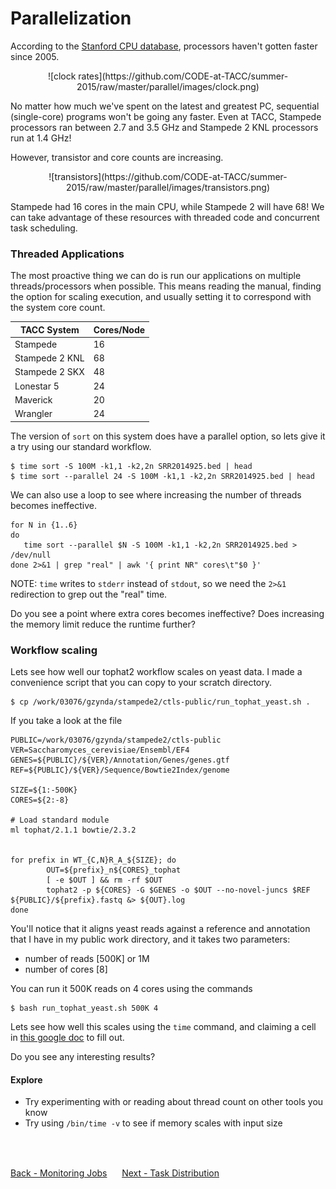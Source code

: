 # Parallelization

According to the [Stanford CPU database](http://cpudb.stanford.edu/), processors haven't gotten faster since 2005.

<center>![clock rates](https://github.com/CODE-at-TACC/summer-2015/raw/master/parallel/images/clock.png)</center>

No matter how much we've spent on the latest and greatest PC, sequential (single-core) programs won't be going any faster. Even at TACC, Stampede processors ran between 2.7 and 3.5 GHz and Stampede 2 KNL processors run at 1.4 GHz!

However, transistor and core counts are increasing.

<center>![transistors](https://github.com/CODE-at-TACC/summer-2015/raw/master/parallel/images/transistors.png)</center>

Stampede had 16 cores in the main CPU, while Stampede 2 will have 68! We can take advantage of these resources with threaded code and concurrent task scheduling.

### Threaded Applications

The most proactive thing we can do is run our applications on multiple threads/processors when possible. This means reading the manual, finding the option for scaling execution, and usually setting it to correspond with the system core count.

| TACC System | Cores/Node |
|--|--|
| Stampede | 16 |
| Stampede 2 KNL | 68 |
| Stampede 2 SKX | 48 |
| Lonestar 5 | 24 |
| Maverick | 20 |
| Wrangler | 24 |

The version of `sort` on this system does have a parallel option, so lets give it a try using our standard workflow.

```
$ time sort -S 100M -k1,1 -k2,2n SRR2014925.bed | head
$ time sort --parallel 24 -S 100M -k1,1 -k2,2n SRR2014925.bed | head
```

We can also use a loop to see where increasing the number of threads becomes ineffective.

```
for N in {1..6}
do
   time sort --parallel $N -S 100M -k1,1 -k2,2n SRR2014925.bed > /dev/null
done 2>&1 | grep "real" | awk '{ print NR" cores\t"$0 }'
```

NOTE: `time` writes to `stderr` instead of `stdout`, so we need the `2>&1` redirection to grep out the "real" time.

Do you see a point where extra cores becomes ineffective? Does increasing the memory limit reduce the runtime further?

### Workflow scaling

Lets see how well our tophat2 workflow scales on yeast data.
I made a convenience script that you can copy to your scratch directory.

```
$ cp /work/03076/gzynda/stampede2/ctls-public/run_tophat_yeast.sh .
```

If you take a look at the file

```
PUBLIC=/work/03076/gzynda/stampede2/ctls-public
VER=Saccharomyces_cerevisiae/Ensembl/EF4
GENES=${PUBLIC}/${VER}/Annotation/Genes/genes.gtf
REF=${PUBLIC}/${VER}/Sequence/Bowtie2Index/genome

SIZE=${1:-500K}
CORES=${2:-8}

# Load standard module
ml tophat/2.1.1 bowtie/2.3.2


for prefix in WT_{C,N}R_A_${SIZE}; do
        OUT=${prefix}_n${CORES}_tophat
        [ -e $OUT ] && rm -rf $OUT
        tophat2 -p ${CORES} -G $GENES -o $OUT --no-novel-juncs $REF ${PUBLIC}/${prefix}.fastq &> ${OUT}.log
done
```

You'll notice that it aligns yeast reads against a reference and annotation that I have in my public work directory, and it takes two parameters:

- number of reads [500K] or 1M
- number of cores [8]

You can run it 500K reads on 4 cores using the commands

```
$ bash run_tophat_yeast.sh 500K 4
```

Lets see how well this scales using the `time` command, and claiming a cell in [this google doc](https://docs.google.com/spreadsheets/d/1InOXKzfxOkoxt2-P3Z_ofARJ3Ls--r-aoi5x5IPx5l8/edit?usp=sharing) to fill out.

Do you see any interesting results?

#### Explore

- Try experimenting with or reading about thread count on other tools you know
- Try using `/bin/time -v` to see if memory scales with input size
<br>
<br>

[Back - Monitoring Jobs](optimization_parallelization_02.md)
&nbsp;&nbsp;&#151;&nbsp;&nbsp;
[Next - Task Distribution](optimization_parallelization_04.md)
